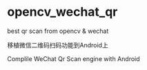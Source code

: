 # opencv_wechat_qr
best qr scan from opencv &amp; wechat 

移植微信二维码扫码功能到Android上

Complile WeChat Qr Scan engine with Android
